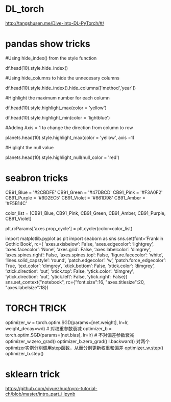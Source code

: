 # DL_torch
 
http://tangshusen.me/Dive-into-DL-PyTorch/#/

# pandas show tricks

#Using hide_index() from the style function

df.head(10).style.hide_index()

#Using hide_columns to hide the unnecesary columns

df.head(10).style.hide_index().hide_columns(['method','year'])

#Highlight the maximum number for each column

df.head(10).style.highlight_max(color = 'yellow')

df.head(10).style.highlight_min(color = 'lightblue')

#Adding Axis = 1 to change the direction from column to row

planets.head(10).style.highlight_max(color = 'yellow', axis =1)

#Higlight the null value

planets.head(10).style.highlight_null(null_color = 'red')

# seabron tricks

CB91_Blue = '#2CBDFE'
CB91_Green = '#47DBCD'
CB91_Pink = '#F3A0F2'
CB91_Purple = '#9D2EC5'
CB91_Violet = '#661D98'
CB91_Amber = '#F5B14C'

color_list = [CB91_Blue, CB91_Pink, CB91_Green, CB91_Amber, CB91_Purple, CB91_Violet]

plt.rcParams['axes.prop_cycle'] = plt.cycler(color=color_list)

import matplotlib.pyplot as plt
import seaborn as sns
sns.set(font=’Franklin Gothic Book’,
        rc={
 ‘axes.axisbelow’: False,
 ‘axes.edgecolor’: ‘lightgrey’,
 ‘axes.facecolor’: ‘None’,
 ‘axes.grid’: False,
 ‘axes.labelcolor’: ‘dimgrey’,
 ‘axes.spines.right’: False,
 ‘axes.spines.top’: False,
 ‘figure.facecolor’: ‘white’,
 ‘lines.solid_capstyle’: ‘round’,
 ‘patch.edgecolor’: ‘w’,
 ‘patch.force_edgecolor’: True,
 ‘text.color’: ‘dimgrey’,
 ‘xtick.bottom’: False,
 ‘xtick.color’: ‘dimgrey’,
 ‘xtick.direction’: ‘out’,
 ‘xtick.top’: False,
 ‘ytick.color’: ‘dimgrey’,
 ‘ytick.direction’: ‘out’,
 ‘ytick.left’: False,
 ‘ytick.right’: False})
sns.set_context("notebook", rc={"font.size":16,
                                "axes.titlesize":20,
                                "axes.labelsize":18})
                                
# TORCH TRICK
optimizer_w = torch.optim.SGD(params=[net.weight], lr=lr, weight_decay=wd) # 对权重参数衰减
optimizer_b = torch.optim.SGD(params=[net.bias], lr=lr)  # 不对偏差参数衰减
optimizer_w.zero_grad()
optimizer_b.zero_grad()
l.backward()
对两个optimizer实例分别调用step函数，从而分别更新权重和偏差
optimizer_w.step()
optimizer_b.step()
                                
                                
# sklearn trick

https://github.com/yiyuezhuo/pyro-tutorial-ch/blob/master/intro_part_i.ipynb
